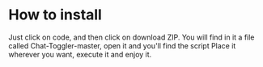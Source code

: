 # How to install
Just click on code, and then click on download ZIP.
You will find in it a file called Chat-Toggler-master, open it and you'll find the script
Place it wherever you want, execute it and enjoy it.
